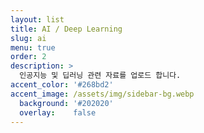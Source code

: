 ```yaml
---
layout: list
title: AI / Deep Learning
slug: ai
menu: true
order: 2
description: >
  인공지능 및 딥러닝 관련 자료를 업로드 합니다. 
accent_color: '#268bd2'
accent_image: /assets/img/sidebar-bg.webp
  background: '#202020'
  overlay:    false
---
```

